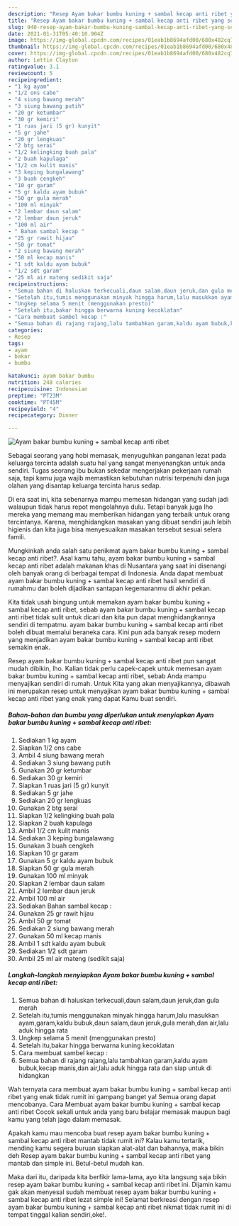 ```yaml
---
description: "Resep Ayam bakar bumbu kuning + sambal kecap anti ribet yang sedap dan Mudah Dibuat"
title: "Resep Ayam bakar bumbu kuning + sambal kecap anti ribet yang sedap dan Mudah Dibuat"
slug: 940-resep-ayam-bakar-bumbu-kuning-sambal-kecap-anti-ribet-yang-sedap-dan-mudah-dibuat
date: 2021-01-31T05:40:10.904Z
image: https://img-global.cpcdn.com/recipes/01eab1b8694afd00/680x482cq70/ayam-bakar-bumbu-kuning-sambal-kecap-anti-ribet-foto-resep-utama.jpg
thumbnail: https://img-global.cpcdn.com/recipes/01eab1b8694afd00/680x482cq70/ayam-bakar-bumbu-kuning-sambal-kecap-anti-ribet-foto-resep-utama.jpg
cover: https://img-global.cpcdn.com/recipes/01eab1b8694afd00/680x482cq70/ayam-bakar-bumbu-kuning-sambal-kecap-anti-ribet-foto-resep-utama.jpg
author: Lettie Clayton
ratingvalue: 3.1
reviewcount: 5
recipeingredient:
- "1 kg ayam"
- "1/2 ons cabe"
- "4 siung bawang merah"
- "3 siung bawang putih"
- "20 gr ketumbar"
- "30 gr kemiri"
- "1 ruas jari (5 gr) kunyit"
- "5 gr jahe"
- "20 gr lengkuas"
- "2 btg serai"
- "1/2 kelingking buah pala"
- "2 buah kapulaga"
- "1/2 cm kulit manis"
- "3 keping bungalawang"
- "3 buah cengkeh"
- "10 gr garam"
- "5 gr kaldu ayam bubuk"
- "50 gr gula merah"
- "100 ml minyak"
- "2 lembar daun salam"
- "2 lembar daun jeruk"
- "100 ml air"
- " Bahan sambal kecap "
- "25 gr rawit hijau"
- "50 gr tomat"
- "2 siung bawang merah"
- "50 ml kecap manis"
- "1 sdt kaldu ayam bubuk"
- "1/2 sdt garam"
- "25 ml air mateng sedikit saja"
recipeinstructions:
- "Semua bahan di haluskan terkecuali,daun salam,daun jeruk,dan gula merah"
- "Setelah itu,tumis menggunakan minyak hingga harum,lalu masukkan ayam,garam,kaldu bubuk,daun salam,daun jeruk,gula merah,dan air,lalu aduk hingga rata"
- "Ungkep selama 5 menit (menggunakan presto)"
- "Setelah itu,bakar hingga berwarna kuning kecoklatan"
- "Cara membuat sambel kecap :"
- "Semua bahan di rajang rajang,lalu tambahkan garam,kaldu ayam bubuk,kecap manis,dan air,lalu aduk hingga rata dan siap untuk di hidangkan"
categories:
- Resep
tags:
- ayam
- bakar
- bumbu

katakunci: ayam bakar bumbu 
nutrition: 248 calories
recipecuisine: Indonesian
preptime: "PT23M"
cooktime: "PT45M"
recipeyield: "4"
recipecategory: Dinner

---
```



![Ayam bakar bumbu kuning + sambal kecap anti ribet](https://img-global.cpcdn.com/recipes/01eab1b8694afd00/680x482cq70/ayam-bakar-bumbu-kuning-sambal-kecap-anti-ribet-foto-resep-utama.jpg)

Sebagai seorang yang hobi memasak, menyuguhkan panganan lezat pada keluarga tercinta adalah suatu hal yang sangat menyenangkan untuk anda sendiri. Tugas seorang ibu bukan sekedar mengerjakan pekerjaan rumah saja, tapi kamu juga wajib memastikan kebutuhan nutrisi terpenuhi dan juga olahan yang disantap keluarga tercinta harus sedap.

Di era  saat ini, kita sebenarnya mampu memesan hidangan yang sudah jadi walaupun tidak harus repot mengolahnya dulu. Tetapi banyak juga lho mereka yang memang mau memberikan hidangan yang terbaik untuk orang tercintanya. Karena, menghidangkan masakan yang dibuat sendiri jauh lebih higienis dan kita juga bisa menyesuaikan masakan tersebut sesuai selera famili. 



Mungkinkah anda salah satu penikmat ayam bakar bumbu kuning + sambal kecap anti ribet?. Asal kamu tahu, ayam bakar bumbu kuning + sambal kecap anti ribet adalah makanan khas di Nusantara yang saat ini disenangi oleh banyak orang di berbagai tempat di Indonesia. Anda dapat membuat ayam bakar bumbu kuning + sambal kecap anti ribet hasil sendiri di rumahmu dan boleh dijadikan santapan kegemaranmu di akhir pekan.

Kita tidak usah bingung untuk memakan ayam bakar bumbu kuning + sambal kecap anti ribet, sebab ayam bakar bumbu kuning + sambal kecap anti ribet tidak sulit untuk dicari dan kita pun dapat menghidangkannya sendiri di tempatmu. ayam bakar bumbu kuning + sambal kecap anti ribet boleh dibuat memalui beraneka cara. Kini pun ada banyak resep modern yang menjadikan ayam bakar bumbu kuning + sambal kecap anti ribet semakin enak.

Resep ayam bakar bumbu kuning + sambal kecap anti ribet pun sangat mudah dibikin, lho. Kalian tidak perlu capek-capek untuk memesan ayam bakar bumbu kuning + sambal kecap anti ribet, sebab Anda mampu menyajikan sendiri di rumah. Untuk Kita yang akan menyajikannya, dibawah ini merupakan resep untuk menyajikan ayam bakar bumbu kuning + sambal kecap anti ribet yang enak yang dapat Kamu buat sendiri.

<!--inarticleads1-->

##### Bahan-bahan dan bumbu yang diperlukan untuk menyiapkan Ayam bakar bumbu kuning + sambal kecap anti ribet:

1. Sediakan 1 kg ayam
1. Siapkan 1/2 ons cabe
1. Ambil 4 siung bawang merah
1. Sediakan 3 siung bawang putih
1. Gunakan 20 gr ketumbar
1. Sediakan 30 gr kemiri
1. Siapkan 1 ruas jari (5 gr) kunyit
1. Sediakan 5 gr jahe
1. Sediakan 20 gr lengkuas
1. Gunakan 2 btg serai
1. Siapkan 1/2 kelingking buah pala
1. Siapkan 2 buah kapulaga
1. Ambil 1/2 cm kulit manis
1. Sediakan 3 keping bungalawang
1. Gunakan 3 buah cengkeh
1. Siapkan 10 gr garam
1. Gunakan 5 gr kaldu ayam bubuk
1. Siapkan 50 gr gula merah
1. Gunakan 100 ml minyak
1. Siapkan 2 lembar daun salam
1. Ambil 2 lembar daun jeruk
1. Ambil 100 ml air
1. Sediakan  Bahan sambal kecap :
1. Gunakan 25 gr rawit hijau
1. Ambil 50 gr tomat
1. Sediakan 2 siung bawang merah
1. Gunakan 50 ml kecap manis
1. Ambil 1 sdt kaldu ayam bubuk
1. Sediakan 1/2 sdt garam
1. Ambil 25 ml air mateng (sedikit saja)




<!--inarticleads2-->

##### Langkah-langkah menyiapkan Ayam bakar bumbu kuning + sambal kecap anti ribet:

1. Semua bahan di haluskan terkecuali,daun salam,daun jeruk,dan gula merah
1. Setelah itu,tumis menggunakan minyak hingga harum,lalu masukkan ayam,garam,kaldu bubuk,daun salam,daun jeruk,gula merah,dan air,lalu aduk hingga rata
1. Ungkep selama 5 menit (menggunakan presto)
1. Setelah itu,bakar hingga berwarna kuning kecoklatan
1. Cara membuat sambel kecap :
1. Semua bahan di rajang rajang,lalu tambahkan garam,kaldu ayam bubuk,kecap manis,dan air,lalu aduk hingga rata dan siap untuk di hidangkan




Wah ternyata cara membuat ayam bakar bumbu kuning + sambal kecap anti ribet yang enak tidak rumit ini gampang banget ya! Semua orang dapat mencobanya. Cara Membuat ayam bakar bumbu kuning + sambal kecap anti ribet Cocok sekali untuk anda yang baru belajar memasak maupun bagi kamu yang telah jago dalam memasak.

Apakah kamu mau mencoba buat resep ayam bakar bumbu kuning + sambal kecap anti ribet mantab tidak rumit ini? Kalau kamu tertarik, mending kamu segera buruan siapkan alat-alat dan bahannya, maka bikin deh Resep ayam bakar bumbu kuning + sambal kecap anti ribet yang mantab dan simple ini. Betul-betul mudah kan. 

Maka dari itu, daripada kita berfikir lama-lama, ayo kita langsung saja bikin resep ayam bakar bumbu kuning + sambal kecap anti ribet ini. Dijamin kamu gak akan menyesal sudah membuat resep ayam bakar bumbu kuning + sambal kecap anti ribet lezat simple ini! Selamat berkreasi dengan resep ayam bakar bumbu kuning + sambal kecap anti ribet nikmat tidak rumit ini di tempat tinggal kalian sendiri,oke!.

